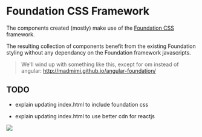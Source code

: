 # Foundation CSS Framework

The components created (mostly) make use of the [Foundation CSS](http://foundation.zurb.com/docs/) framework.

The resulting collection of components benefit from the existing Foundation styling without any dependancy on the Foundation framework javascripts.

> We'll wind up with something like this, except for om instead of angular: http://madmimi.github.io/angular-foundation/


## TODO

* explain updating index.html to include foundation css

* explain updating index.html to use better cdn for reactjs


![](http://foundation.zurb.com/assets/img/homepage/hero-image.svg)
